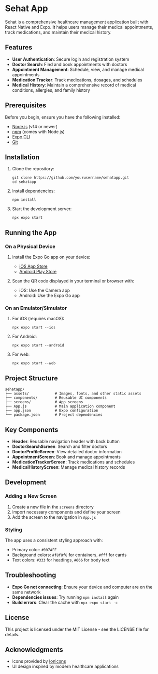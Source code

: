 # Sehat App

Sehat is a comprehensive healthcare management application built with React Native and Expo. It helps users manage their medical appointments, track medications, and maintain their medical history.

## Features

- **User Authentication**: Secure login and registration system
- **Doctor Search**: Find and book appointments with doctors
- **Appointment Management**: Schedule, view, and manage medical appointments
- **Medication Tracker**: Track medications, dosages, and schedules
- **Medical History**: Maintain a comprehensive record of medical conditions, allergies, and family history

## Prerequisites

Before you begin, ensure you have the following installed:

- [Node.js](https://nodejs.org/) (v14 or newer)
- [npm](https://www.npmjs.com/) (comes with Node.js)
- [Expo CLI](https://docs.expo.dev/get-started/installation/)
- [Git](https://git-scm.com/)

## Installation

1. Clone the repository:
   ```
   git clone https://github.com/yourusername/sehatapp.git
   cd sehatapp
   ```

2. Install dependencies:
   ```
   npm install
   ```

3. Start the development server:
   ```
   npx expo start
   ```

## Running the App

### On a Physical Device

1. Install the Expo Go app on your device:
   - [iOS App Store](https://apps.apple.com/app/expo-go/id982107779)
   - [Android Play Store](https://play.google.com/store/apps/details?id=host.exp.exponent)

2. Scan the QR code displayed in your terminal or browser with:
   - iOS: Use the Camera app
   - Android: Use the Expo Go app

### On an Emulator/Simulator

1. For iOS (requires macOS):
   ```
   npx expo start --ios
   ```

2. For Android:
   ```
   npx expo start --android
   ```

3. For web:
   ```
   npx expo start --web
   ```

## Project Structure

```
sehatapp/
├── assets/            # Images, fonts, and other static assets
├── components/        # Reusable UI components
├── screens/           # App screens
├── App.js             # Main application component
├── app.json           # Expo configuration
└── package.json       # Project dependencies
```

## Key Components

- **Header**: Reusable navigation header with back button
- **DoctorSearchScreen**: Search and filter doctors
- **DoctorProfileScreen**: View detailed doctor information
- **AppointmentScreen**: Book and manage appointments
- **MedicationTrackerScreen**: Track medications and schedules
- **MedicalHistoryScreen**: Manage medical history records

## Development

### Adding a New Screen

1. Create a new file in the `screens` directory
2. Import necessary components and define your screen
3. Add the screen to the navigation in `App.js`

### Styling

The app uses a consistent styling approach with:
- Primary color: `#007AFF`
- Background colors: `#f8f8f8` for containers, `#fff` for cards
- Text colors: `#333` for headings, `#666` for body text

## Troubleshooting

- **Expo Go not connecting**: Ensure your device and computer are on the same network
- **Dependencies issues**: Try running `npm install` again
- **Build errors**: Clear the cache with `npx expo start -c`

## License

This project is licensed under the MIT License - see the LICENSE file for details.

## Acknowledgments

- Icons provided by [Ionicons](https://ionic.io/ionicons)
- UI design inspired by modern healthcare applications
